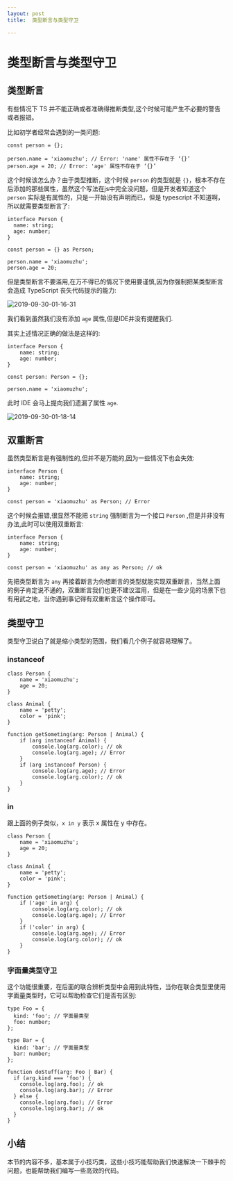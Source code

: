 ```yaml
---
layout: post
title:  类型断言与类型守卫

---
```



# 类型断言与类型守卫

## 类型断言

有些情况下 TS 并不能正确或者准确得推断类型,这个时候可能产生不必要的警告或者报错。

比如初学者经常会遇到的一类问题:

```
const person = {};

person.name = 'xiaomuzhu'; // Error: 'name' 属性不存在于 ‘{}’
person.age = 20; // Error: 'age' 属性不存在于 ‘{}’

```

这个时候该怎么办？由于类型推断，这个时候 `person` 的类型就是 `{}`，根本不存在后添加的那些属性，虽然这个写法在js中完全没问题，但是开发者知道这个 `person` 实际是有属性的，只是一开始没有声明而已，但是 typescript 不知道啊，所以就需要类型断言了:

```
interface Person {
  name: string;
  age: number;
}

const person = {} as Person;

person.name = 'xiaomuzhu';
person.age = 20;

```

但是类型断言不要滥用,在万不得已的情况下使用要谨慎,因为你强制把某类型断言会造成 TypeScript 丧失代码提示的能力:

![2019-09-30-01-16-31](https://user-gold-cdn.xitu.io/2019/10/11/16dbb11d2c26083a?w=312&h=194&f=png&s=18705)

我们看到虽然我们没有添加 `age` 属性,但是IDE并没有提醒我们.

其实上述情况正确的做法是这样的:

```
interface Person {
	name: string;
	age: number;
}

const person: Person = {};

person.name = 'xiaomuzhu';

```

此时 IDE 会马上提向我们遗漏了属性 `age`.

![2019-09-30-01-18-14](https://user-gold-cdn.xitu.io/2019/10/11/16dbb11d2c3510c0?w=733&h=187&f=png&s=33106)

## 双重断言

虽然类型断言是有强制性的,但并不是万能的,因为一些情况下也会失效:

```
interface Person {
	name: string;
	age: number;
}

const person = 'xiaomuzhu' as Person; // Error

```

这个时候会报错,很显然不能把 `string` 强制断言为一个接口 `Person` ,但是并非没有办法,此时可以使用双重断言:

```
interface Person {
	name: string;
	age: number;
}

const person = 'xiaomuzhu' as any as Person; // ok

```

先把类型断言为 `any` 再接着断言为你想断言的类型就能实现双重断言，当然上面的例子肯定说不通的，双重断言我们也更不建议滥用，但是在一些少见的场景下也有用武之地，当你遇到事记得有双重断言这个操作即可。

## 类型守卫

类型守卫说白了就是缩小类型的范围，我们看几个例子就容易理解了。

### instanceof

```
class Person {
	name = 'xiaomuzhu';
	age = 20;
}

class Animal {
	name = 'petty';
	color = 'pink';
}

function getSometing(arg: Person | Animal) {
	if (arg instanceof Animal) {
		console.log(arg.color); // ok
		console.log(arg.age); // Error
	}
	if (arg instanceof Person) {
		console.log(arg.age); // Error
		console.log(arg.color); // ok
	}
}

```

### in

跟上面的例子类似，`x in y` 表示 x 属性在 y 中存在。

```
class Person {
	name = 'xiaomuzhu';
	age = 20;
}

class Animal {
	name = 'petty';
	color = 'pink';
}

function getSometing(arg: Person | Animal) {
	if ('age' in arg) {
		console.log(arg.color); // ok
		console.log(arg.age); // Error
	}
	if ('color' in arg) {
		console.log(arg.age); // Error
		console.log(arg.color); // ok
	}
}

```

### 字面量类型守卫

这个功能很重要，在后面的联合辨析类型中会用到此特性，当你在联合类型里使用字面量类型时，它可以帮助检查它们是否有区别:

```
type Foo = {
  kind: 'foo'; // 字面量类型
  foo: number;
};

type Bar = {
  kind: 'bar'; // 字面量类型
  bar: number;
};

function doStuff(arg: Foo | Bar) {
  if (arg.kind === 'foo') {
    console.log(arg.foo); // ok
    console.log(arg.bar); // Error
  } else {
    console.log(arg.foo); // Error
    console.log(arg.bar); // ok
  }
}

```

## 小结

本节的内容不多，基本属于小技巧类，这些小技巧能帮助我们快速解决一下棘手的问题，也能帮助我们编写一些高效的代码。
